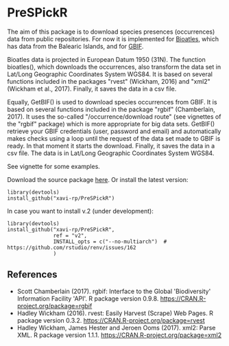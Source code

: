 # PreSPickR

The aim of this package is to download species presences (occurrences) data from public repositories. For now it is implemented for [Bioatles](http://bioatles.caib.es), which has data from the Balearic Islands, and for [GBIF](https://www.gbif.org/).

Bioatles data is projected in European Datum 1950 (31N). The function bioatles(), which downloads the occurrences, also transform the data set in Lat/Long Geographic Coordinates System WGS84. It is based on several functions included in the packages "rvest" (Wickham, 2016) and "xml2" (Wickham et al., 2017). Finally, it saves the data in a csv file.

Equally, GetBIF() is used to download species occurrences from GBIF. It is based on several functions included in the package "rgbif" (Chamberlain, 2017). It uses the so-called "/occurrence/download route" (see vignettes of the "rgbif" package) which is more appropriate for big data sets.
GetBIF() retrieve your GBIF credentials (user, password and email) and automatically makes checks using a loop until the request of the data set made to GBIF is ready. In that moment it starts the download. Finally, it saves the data in a csv file. The data is in Lat/Long Geographic Coordinates System WGS84.

See vignette for some examples.

Download the source package  [here](https://www.researchgate.net/publication/326440673_PreSPickR_Downloading_Species_Presences_Occurrences_From_Public_Repositories). Or install the latest version:

```
library(devtools)
install_github("xavi-rp/PreSPickR")
```


In case you want to install v.2 (under development):

```
library(devtools)
install_github("xavi-rp/PreSPickR",
               ref = "v2",
               INSTALL_opts = c("--no-multiarch")  # https://github.com/rstudio/renv/issues/162
               )

```


## References

  - Scott Chamberlain (2017). rgbif: Interface to the Global 'Biodiversity' Information Facility 'API'. R package version 0.9.8. https://CRAN.R-project.org/package=rgbif
  - Hadley Wickham (2016). rvest: Easily Harvest (Scrape) Web Pages. R package version 0.3.2. https://CRAN.R-project.org/package=rvest
  - Hadley Wickham, James Hester and Jeroen Ooms (2017). xml2: Parse XML. R package version 1.1.1. https://CRAN.R-project.org/package=xml2

